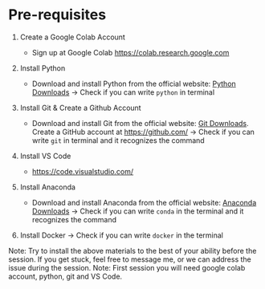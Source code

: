 # Pre-requisites

1. Create a Google Colab Account
   - Sign up at Google Colab https://colab.research.google.com

2. Install Python
   - Download and install Python from the official website: [Python Downloads](https://www.python.org/downloads/windows/)
-> Check if you can write `python` in terminal

3. Install Git & Create a Github Account
   - Download and install Git from the official website: [Git Downloads](https://git-scm.com/downloads). Create a GitHub account at https://github.com/
-> Check if you can write `git` in terminal and it recognizes the command

4. Install VS Code
   - https://code.visualstudio.com/

5. Install Anaconda
   - Download and install Anaconda from the official website: [Anaconda Downloads](https://www.anaconda.com/products/distribution#download-section)
-> Check if you can write `conda` in the terminal and it recognizes the command

6. Install Docker
-> Check if you can write `docker` in the terminal

Note: Try to install the above materials to the best of your ability before the session. If you get stuck, feel free to message me, or we can address the issue during the session. Note: First session you will need google colab account, python, git and VS Code.


